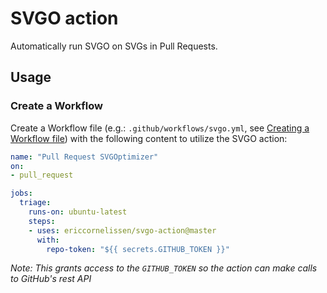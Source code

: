 # SVGO action

Automatically run SVGO on SVGs in Pull Requests.

## Usage

### Create a Workflow

Create a Workflow file (e.g.: `.github/workflows/svgo.yml`, see [Creating a Workflow file]) with the following content to utilize the SVGO action:

```yaml
name: "Pull Request SVGOptimizer"
on:
- pull_request

jobs:
  triage:
    runs-on: ubuntu-latest
    steps:
    - uses: ericcornelissen/svgo-action@master
      with:
        repo-token: "${{ secrets.GITHUB_TOKEN }}"
```

_Note: This grants access to the `GITHUB_TOKEN` so the action can make calls to GitHub's rest API_

[Creating a Workflow file]: https://help.github.com/en/articles/configuring-a-workflow#creating-a-workflow-file
